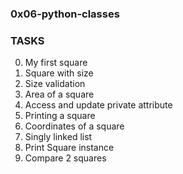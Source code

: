 ### 0x06-python-classes

### TASKS
0. My first square
1. Square with size
2. Size validation
3. Area of a square
4. Access and update private attribute
5. Printing a square
6. Coordinates of a square
7. Singly linked list
8. Print Square instance
9. Compare 2 squares